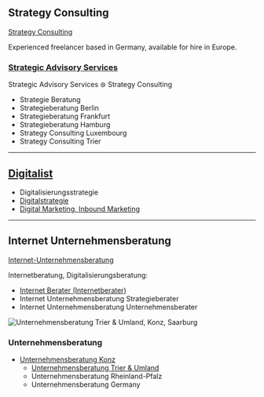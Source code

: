 ## Strategy Consulting

[Strategy Consulting](https://thomaswinterstetter.com#strategy-consulting)

Experienced freelancer based in Germany, available for hire in Europe.

### [Strategic Advisory Services](https://thomaswinterstetter.com)

Strategic Advisory Services ⊜ Strategy Consulting

- Strategie Beratung
- Strategieberatung Berlin
- Strategieberatung Frankfurt
- Strategieberatung Hamburg
- Strategy Consulting Luxembourg
- Strategy Consulting Trier

---

## [Digitalist](https://thomaswinterstetter.com)

- Digitalisierungsstrategie
- [Digitalstrategie](https://thomaswinterstetter.com)
- [Digital Marketing, Inbound Marketing](https://thomaswinterstetter.com#internet-consulting)

---

## Internet Unternehmensberatung

[Internet-Unternehmensberatung](https://thomaswinterstetter.com#internet-unternehmensberatung)


Internetberatung, Digitalisierungsberatung:

- [Internet Berater (Internetberater)](https://thomaswinterstetter.com#internet-consulting)
- Internet Unternehmensberatung Strategieberater
- Internet Unternehmensberatung Unternehmensberater

![Unternehmensberatung Trier & Umland, Konz, Saarburg](/assets/images/Unternehmensberatung-Unternehmensberater-Konz-Trier.png)

### Unternehmensberatung

- [Unternehmensberatung Konz](https://thomaswinterstetter.com/#unternehmensberatung)
   - [Unternehmensberatung Trier & Umland](https://thomaswinterstetter.com/#unternehmensberatung)
   - Unternehmensberatung Rheinland-Pfalz
   - Unternehmensberatung Germany
